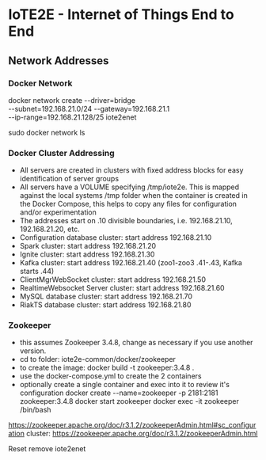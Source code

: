 # IoTE2E - Internet of Things End to End

## Network Addresses

### Docker Network
docker network create --driver=bridge \
--subnet=192.168.21.0/24 --gateway=192.168.21.1 \
--ip-range=192.168.21.128/25 iote2enet

sudo docker network ls

### Docker Cluster Addressing
- All servers are created in clusters with fixed address blocks for easy identification of server groups
- All servers have a VOLUME specifying /tmp/iote2e. This is mapped against the local systems /tmp folder when the container is created in the Docker Compose, this helps to copy any files for configuration and/or experimentation
- The addresses start on .10 divisible boundaries, i.e. 192.168.21.10, 192.168.21.20, etc.
- Configuration database cluster: start address 192.168.21.10
- Spark cluster: start address 192.168.21.20
- Ignite cluster: start address 192.168.21.30
- Kafka cluster: start address 192.168.21.40 (zoo1-zoo3 .41-.43, Kafka starts .44)
- ClientMgrWebSocket cluster: start address 192.168.21.50
- RealtimeWebsocket Server cluster: start address 192.168.21.60
- MySQL database cluster: start address 192.168.21.70
- RiakTS database cluster: start address 192.168.21.80


### Zookeeper
- this assumes Zookeeper 3.4.8, change as necessary if you use another version.
- cd to folder: iote2e-common/docker/zookeeper
- to create the image: docker build -t zookeeper:3.4.8 .
- use the docker-compose.yml to create the 2 containers
- optionally create a single container and exec into it to review it's configuration
docker create --name=zookeeper -p 2181:2181 zookeeper:3.4.8
docker start zookeeper
docker exec -it zookeeper /bin/bash


https://zookeeper.apache.org/doc/r3.1.2/zookeeperAdmin.html#sc_configuration
cluster: https://zookeeper.apache.org/doc/r3.1.2/zookeeperAdmin.html



Reset
remove iote2enet

